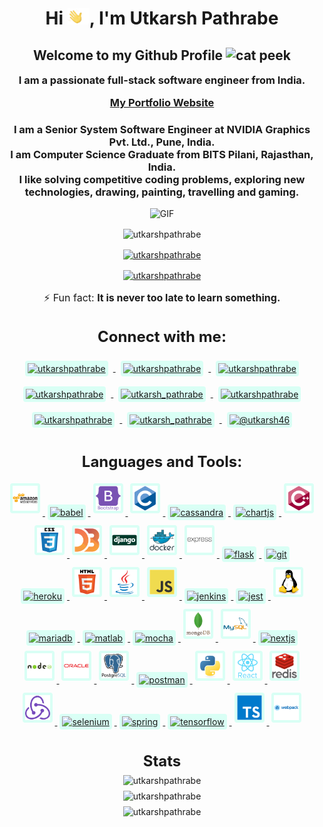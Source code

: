 <h1 align="center">
    Hi <img src='./assets/wave.gif' height='26' alt='wave'>, I'm Utkarsh Pathrabe
</h1>

<h2 align='center'>
    Welcome to my Github Profile <img src='https://media.giphy.com/media/mGcNjsfWAjY5AEZNw6/giphy.gif' alt='cat peek' height='26'>
</h2>

<h3 align="center" style='margin: 16px 4px;'>
    I am a passionate full-stack software engineer from India.
</h3>

<h3 align='center' style='margin: 16px 4px;'>
    <a href='https://utkarshpathrabe.com/'>My Portfolio Website</a>
</h3>

<h3 align="center">
    I am a Senior System Software Engineer at NVIDIA Graphics Pvt. Ltd., Pune, India.<br />
    I am Computer Science Graduate from BITS Pilani, Rajasthan, India.<br />
    I like solving competitive coding problems, exploring new technologies, drawing, painting, travelling and gaming.
</h3>

<p align='center' style='margin: 16px 4px 8px;'>
    <img src="https://media.giphy.com/media/SWoSkN6DxTszqIKEqv/giphy.gif" alt="GIF">
</p>

<p align="center" style='margin: 16px 4px 8px;'>
    <img src="https://komarev.com/ghpvc/?username=utkarshpathrabe&label=Profile%20views&color=0e75b6&style=flat" alt="utkarshpathrabe" />
</p>

<p align="center" style='margin: 16px 4px 8px;'>
    <a href="https://github.com/ryo-ma/github-profile-trophy">
        <img src="https://github-profile-trophy.vercel.app/?username=utkarshpathrabe&theme=gruvbox&row=2&column=4" alt="utkarshpathrabe" />
    </a>
</p>

<p align="center" style='margin: 16px 4px 16px;'>
    <a href="https://twitter.com/utkarshpathrabe" target="blank">
        <img src="https://img.shields.io/twitter/follow/utkarshpathrabe?logo=twitter&style=for-the-badge" alt="utkarshpathrabe" />
    </a>
</p>

<p align='center' style='font-size: 16px;'>
    ⚡ Fun fact: <strong>It is never too late to learn something.</strong>
</p>

<h3 align="center" style='margin: 32px 4px 8px; font-size: 24px;'>
    Connect with me:
</h3>
<p align="center" style='margin: 16px 4px 8px;'>
    <a href="mailto:uapathrabe@gmail.com" target="blank">
        <img align="center" src="https://cdn.jsdelivr.net/npm/simple-icons@v3/icons/gmail.svg" alt="utkarshpathrabe" height="30" width="30" style='background: #d9fff5; margin: 8px; padding: 4px; border-radius: 4px;' />
    </a>
    <a href="https://twitter.com/utkarshpathrabe" target="blank">
        <img align="center" src="https://raw.githubusercontent.com/rahuldkjain/github-profile-readme-generator/master/src/images/icons/Social/twitter.svg" alt="utkarshpathrabe" height="30" width="30" style='background: #d9fff5; margin: 8px; padding: 4px; border-radius: 4px;' />
    </a>
    <a href="https://linkedin.com/in/utkarshpathrabe" target="blank">
        <img align="center" src="https://raw.githubusercontent.com/rahuldkjain/github-profile-readme-generator/master/src/images/icons/Social/linked-in-alt.svg" alt="utkarshpathrabe" height="30" width="30" style='background: #d9fff5; margin: 8px; padding: 4px; border-radius: 4px;' />
    </a>
    <a href="https://fb.com/utkarshpathrabe" target="blank">
        <img align="center" src="https://raw.githubusercontent.com/rahuldkjain/github-profile-readme-generator/master/src/images/icons/Social/facebook.svg" alt="utkarshpathrabe" height="30" width="30" style='background: #d9fff5; margin: 8px; padding: 4px; border-radius: 4px;' />
    </a>
    <a href="https://instagram.com/utkarsh_pathrabe" target="blank">
        <img align="center" src="https://raw.githubusercontent.com/rahuldkjain/github-profile-readme-generator/master/src/images/icons/Social/instagram.svg" alt="utkarsh_pathrabe" height="30" width="30" style='background: #d9fff5; margin: 8px; padding: 4px; border-radius: 4px;' />
    </a>
    <a href="https://www.youtube.com/c/utkarshpathrabe" target="blank">
        <img align="center" src="https://raw.githubusercontent.com/rahuldkjain/github-profile-readme-generator/master/src/images/icons/Social/youtube.svg" alt="utkarshpathrabe" height="30" width="30" style='background: #d9fff5; margin: 8px; padding: 4px; border-radius: 4px;' />
    </a>
    <a href="https://www.hackerrank.com/utkarshpathrabe" target="blank">
        <img align="center" src="https://raw.githubusercontent.com/rahuldkjain/github-profile-readme-generator/master/src/images/icons/Social/hackerrank.svg" alt="utkarshpathrabe" height="30" width="30" style='background: #d9fff5; margin: 8px; padding: 4px; border-radius: 4px;' />
    </a>
    <a href="https://www.leetcode.com/utkarsh_pathrabe" target="blank">
        <img align="center" src="https://raw.githubusercontent.com/rahuldkjain/github-profile-readme-generator/master/src/images/icons/Social/leet-code.svg" alt="utkarsh_pathrabe" height="30" width="30" style='background: #d9fff5; margin: 8px; padding: 4px; border-radius: 4px;' />
    </a>
    <a href="https://www.hackerearth.com/@utkarsh46" target="blank">
        <img align="center" src="https://raw.githubusercontent.com/rahuldkjain/github-profile-readme-generator/master/src/images/icons/Social/hackerearth.svg" alt="@utkarsh46" height="30" width="30" style='background: #d9fff5; margin: 8px; padding: 4px; border-radius: 4px;' />
    </a>
</p>

<h3 align="center" style='margin: 32px 4px 8px; font-size: 24px;'>
    Languages and Tools:
</h3>
<p align="center" style='margin: 16px 4px 32px;'>
    <a href="https://aws.amazon.com" target="_blank" rel="noreferrer">
        <img src="https://raw.githubusercontent.com/devicons/devicon/master/icons/amazonwebservices/amazonwebservices-original-wordmark.svg" alt="aws" width="40" height="40" style='background: #d9fff5; margin: 4px; padding: 4px; border-radius: 4px;' />
    </a>
    <a href="https://babeljs.io/" target="_blank" rel="noreferrer">
        <img src="https://www.vectorlogo.zone/logos/babeljs/babeljs-icon.svg" alt="babel" width="40" height="40" style='background: #d9fff5; margin: 4px; padding: 4px; border-radius: 4px;' />
    </a>
    <a href="https://getbootstrap.com" target="_blank" rel="noreferrer">
        <img src="https://raw.githubusercontent.com/devicons/devicon/master/icons/bootstrap/bootstrap-plain-wordmark.svg" alt="bootstrap" width="40" height="40" style='background: #d9fff5; margin: 4px; padding: 4px; border-radius: 4px;' />
    </a>
    <a href="https://www.cprogramming.com/" target="_blank" rel="noreferrer">
        <img src="https://raw.githubusercontent.com/devicons/devicon/master/icons/c/c-original.svg" alt="c" width="40" height="40" style='background: #d9fff5; margin: 4px; padding: 4px; border-radius: 4px;' />
    </a>
    <a href="https://cassandra.apache.org/" target="_blank" rel="noreferrer">
        <img src="https://www.vectorlogo.zone/logos/apache_cassandra/apache_cassandra-icon.svg" alt="cassandra" width="40" height="40" style='background: #d9fff5; margin: 4px; padding: 4px; border-radius: 4px;' />
    </a>
    <a href="https://www.chartjs.org" target="_blank" rel="noreferrer">
        <img src="https://www.chartjs.org/media/logo-title.svg" alt="chartjs" width="40" height="40" style='background: #d9fff5; margin: 4px; padding: 4px; border-radius: 4px;' />
    </a>
    <a href="https://www.w3schools.com/cpp/" target="_blank" rel="noreferrer">
        <img src="https://raw.githubusercontent.com/devicons/devicon/master/icons/cplusplus/cplusplus-original.svg" alt="cplusplus" width="40" height="40" style='background: #d9fff5; margin: 4px; padding: 4px; border-radius: 4px;' />
    </a>
    <a href="https://www.w3schools.com/css/" target="_blank" rel="noreferrer">
        <img src="https://raw.githubusercontent.com/devicons/devicon/master/icons/css3/css3-original-wordmark.svg" alt="css3" width="40" height="40" style='background: #d9fff5; margin: 4px; padding: 4px; border-radius: 4px;' />
    </a>
    <a href="https://d3js.org/" target="_blank" rel="noreferrer">
        <img src="https://raw.githubusercontent.com/devicons/devicon/master/icons/d3js/d3js-original.svg" alt="d3js" width="40" height="40" style='background: #d9fff5; margin: 4px; padding: 4px; border-radius: 4px;' />
    </a>
    <a href="https://www.djangoproject.com/" target="_blank" rel="noreferrer">
        <img src="https://raw.githubusercontent.com/devicons/devicon/master/icons/django/django-original.svg" alt="django" width="40" height="40" style='background: #d9fff5; margin: 4px; padding: 4px; border-radius: 4px;' />
    </a>
    <a href="https://www.docker.com/" target="_blank" rel="noreferrer">
        <img src="https://raw.githubusercontent.com/devicons/devicon/master/icons/docker/docker-original-wordmark.svg" alt="docker" width="40" height="40" style='background: #d9fff5; margin: 4px; padding: 4px; border-radius: 4px;' />
    </a>
    <a href="https://expressjs.com" target="_blank" rel="noreferrer">
        <img src="https://raw.githubusercontent.com/devicons/devicon/master/icons/express/express-original-wordmark.svg" alt="express" width="40" height="40" style='background: #d9fff5; margin: 4px; padding: 4px; border-radius: 4px;' />
    </a>
    <a href="https://flask.palletsprojects.com/" target="_blank" rel="noreferrer">
        <img src="https://www.vectorlogo.zone/logos/pocoo_flask/pocoo_flask-icon.svg" alt="flask" width="40" height="40" style='background: #d9fff5; margin: 4px; padding: 4px; border-radius: 4px;' />
    </a>
    <a href="https://git-scm.com/" target="_blank" rel="noreferrer">
        <img src="https://www.vectorlogo.zone/logos/git-scm/git-scm-icon.svg" alt="git" width="40" height="40" style='background: #d9fff5; margin: 4px; padding: 4px; border-radius: 4px;' />
    </a>
    <a href="https://heroku.com" target="_blank" rel="noreferrer">
        <img src="https://www.vectorlogo.zone/logos/heroku/heroku-icon.svg" alt="heroku" width="40" height="40" style='background: #d9fff5; margin: 4px; padding: 4px; border-radius: 4px;' />
    </a>
    <a href="https://www.w3.org/html/" target="_blank" rel="noreferrer">
        <img src="https://raw.githubusercontent.com/devicons/devicon/master/icons/html5/html5-original-wordmark.svg" alt="html5" width="40" height="40" style='background: #d9fff5; margin: 4px; padding: 4px; border-radius: 4px;' />
    </a>
    <a href="https://www.java.com" target="_blank" rel="noreferrer">
        <img src="https://raw.githubusercontent.com/devicons/devicon/master/icons/java/java-original.svg" alt="java" width="40" height="40" style='background: #d9fff5; margin: 4px; padding: 4px; border-radius: 4px;' />
    </a>
    <a href="https://developer.mozilla.org/en-US/docs/Web/JavaScript" target="_blank" rel="noreferrer">
        <img src="https://raw.githubusercontent.com/devicons/devicon/master/icons/javascript/javascript-original.svg" alt="javascript" width="40" height="40" style='background: #d9fff5; margin: 4px; padding: 4px; border-radius: 4px;' />
    </a>
    <a href="https://www.jenkins.io" target="_blank" rel="noreferrer">
        <img src="https://www.vectorlogo.zone/logos/jenkins/jenkins-icon.svg" alt="jenkins" width="40" height="40" style='background: #d9fff5; margin: 4px; padding: 4px; border-radius: 4px;' />
    </a>
    <a href="https://jestjs.io" target="_blank" rel="noreferrer">
        <img src="https://www.vectorlogo.zone/logos/jestjsio/jestjsio-icon.svg" alt="jest" width="40" height="40" style='background: #d9fff5; margin: 4px; padding: 4px; border-radius: 4px;' />
    </a>
    <a href="https://www.linux.org/" target="_blank" rel="noreferrer">
        <img src="https://raw.githubusercontent.com/devicons/devicon/master/icons/linux/linux-original.svg" alt="linux" width="40" height="40" style='background: #d9fff5; margin: 4px; padding: 4px; border-radius: 4px;' />
    </a>
    <a href="https://mariadb.org/" target="_blank" rel="noreferrer">
        <img src="https://www.vectorlogo.zone/logos/mariadb/mariadb-icon.svg" alt="mariadb" width="40" height="40" style='background: #d9fff5; margin: 4px; padding: 4px; border-radius: 4px;' />
    </a>
    <a href="https://www.mathworks.com/" target="_blank" rel="noreferrer">
        <img src="https://upload.wikimedia.org/wikipedia/commons/2/21/Matlab_Logo.png" alt="matlab" width="40" height="40" style='background: #d9fff5; margin: 4px; padding: 4px; border-radius: 4px;' />
    </a>
    <a href="https://mochajs.org" target="_blank" rel="noreferrer">
        <img src="https://www.vectorlogo.zone/logos/mochajs/mochajs-icon.svg" alt="mocha" width="40" height="40" style='background: #d9fff5; margin: 4px; padding: 4px; border-radius: 4px;' />
    </a>
    <a href="https://www.mongodb.com/" target="_blank" rel="noreferrer">
        <img src="https://raw.githubusercontent.com/devicons/devicon/master/icons/mongodb/mongodb-original-wordmark.svg" alt="mongodb" width="40" height="40" style='background: #d9fff5; margin: 4px; padding: 4px; border-radius: 4px;' />
    </a>
    <a href="https://www.mysql.com/" target="_blank" rel="noreferrer">
        <img src="https://raw.githubusercontent.com/devicons/devicon/master/icons/mysql/mysql-original-wordmark.svg" alt="mysql" width="40" height="40" style='background: #d9fff5; margin: 4px; padding: 4px; border-radius: 4px;' />
    </a>
    <a href="https://nextjs.org/" target="_blank" rel="noreferrer">
        <img src="https://cdn.worldvectorlogo.com/logos/nextjs-2.svg" alt="nextjs" width="40" height="40" style='background: #d9fff5; margin: 4px; padding: 4px; border-radius: 4px;' />
    </a>
    <a href="https://nodejs.org" target="_blank" rel="noreferrer">
        <img src="https://raw.githubusercontent.com/devicons/devicon/master/icons/nodejs/nodejs-original-wordmark.svg" alt="nodejs" width="40" height="40" style='background: #d9fff5; margin: 4px; padding: 4px; border-radius: 4px;' />
    </a>
    <a href="https://www.oracle.com/" target="_blank" rel="noreferrer">
        <img src="https://raw.githubusercontent.com/devicons/devicon/master/icons/oracle/oracle-original.svg" alt="oracle" width="40" height="40" style='background: #d9fff5; margin: 4px; padding: 4px; border-radius: 4px;' />
    </a>
    <a href="https://www.postgresql.org" target="_blank" rel="noreferrer">
        <img src="https://raw.githubusercontent.com/devicons/devicon/master/icons/postgresql/postgresql-original-wordmark.svg" alt="postgresql" width="40" height="40" style='background: #d9fff5; margin: 4px; padding: 4px; border-radius: 4px;' />
    </a>
    <a href="https://postman.com" target="_blank" rel="noreferrer">
        <img src="https://www.vectorlogo.zone/logos/getpostman/getpostman-icon.svg" alt="postman" width="40" height="40" style='background: #d9fff5; margin: 4px; padding: 4px; border-radius: 4px;' />
    </a>
    <a href="https://www.python.org" target="_blank" rel="noreferrer">
        <img src="https://raw.githubusercontent.com/devicons/devicon/master/icons/python/python-original.svg" alt="python" width="40" height="40" style='background: #d9fff5; margin: 4px; padding: 4px; border-radius: 4px;' />
    </a>
    <a href="https://reactjs.org/" target="_blank" rel="noreferrer">
        <img src="https://raw.githubusercontent.com/devicons/devicon/master/icons/react/react-original-wordmark.svg" alt="react" width="40" height="40" style='background: #d9fff5; margin: 4px; padding: 4px; border-radius: 4px;' />
    </a>
    <a href="https://redis.io" target="_blank" rel="noreferrer">
        <img src="https://raw.githubusercontent.com/devicons/devicon/master/icons/redis/redis-original-wordmark.svg" alt="redis" width="40" height="40" style='background: #d9fff5; margin: 4px; padding: 4px; border-radius: 4px;' />
    </a>
    <a href="https://redux.js.org" target="_blank" rel="noreferrer">
        <img src="https://raw.githubusercontent.com/devicons/devicon/master/icons/redux/redux-original.svg" alt="redux" width="40" height="40" style='background: #d9fff5; margin: 4px; padding: 4px; border-radius: 4px;' />
    </a>
    <a href="https://www.selenium.dev" target="_blank" rel="noreferrer">
        <img src="https://raw.githubusercontent.com/detain/svg-logos/780f25886640cef088af994181646db2f6b1a3f8/svg/selenium-logo.svg" alt="selenium" width="40" height="40" style='background: #d9fff5; margin: 4px; padding: 4px; border-radius: 4px;' />
    </a>
    <a href="https://spring.io/" target="_blank" rel="noreferrer">
        <img src="https://www.vectorlogo.zone/logos/springio/springio-icon.svg" alt="spring" width="40" height="40" style='background: #d9fff5; margin: 4px; padding: 4px; border-radius: 4px;' />
    </a>
    <a href="https://www.tensorflow.org" target="_blank" rel="noreferrer">
        <img src="https://www.vectorlogo.zone/logos/tensorflow/tensorflow-icon.svg" alt="tensorflow" width="40" height="40" style='background: #d9fff5; margin: 4px; padding: 4px; border-radius: 4px;' />
    </a>
    <a href="https://www.typescriptlang.org/" target="_blank" rel="noreferrer">
        <img src="https://raw.githubusercontent.com/devicons/devicon/master/icons/typescript/typescript-original.svg" alt="typescript" width="40" height="40" style='background: #d9fff5; margin: 4px; padding: 4px; border-radius: 4px;' />
    </a>
    <a href="https://webpack.js.org" target="_blank" rel="noreferrer">
        <img src="https://raw.githubusercontent.com/devicons/devicon/d00d0969292a6569d45b06d3f350f463a0107b0d/icons/webpack/webpack-original-wordmark.svg" alt="webpack" width="40" height="40"   style='background: #d9fff5; margin: 4px; padding: 4px; border-radius: 4px;' />
    </a>
</p>

<h3 align="center" style='margin: 0px 4px 8px; font-size: 24px;'>
    Stats
</h3>

<p align="center" style='margin: 8px 4px;'>
    <img src="https://github-readme-stats.vercel.app/api/top-langs?username=utkarshpathrabe&show_icons=true&locale=en&layout=compact&theme=gruvbox" alt="utkarshpathrabe" />
</p>

<p align="center" style='margin: 8px 4px;'>
    <img src="https://github-readme-stats.vercel.app/api?username=utkarshpathrabe&show_icons=true&locale=en&theme=gruvbox" alt="utkarshpathrabe" />
</p>

<p align="center" style='margin: 8px 4px;'>
    <img src="https://github-readme-streak-stats.herokuapp.com/?user=utkarshpathrabe&theme=gruvbox" alt="utkarshpathrabe" />
</p>
